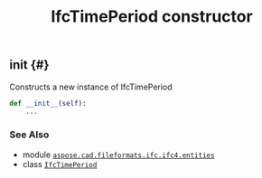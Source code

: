 ﻿---
title: IfcTimePeriod constructor
second_title: Aspose.CAD for Python via .NET API References
description: 
type: docs
weight: 10
url: /python-net/aspose.cad.fileformats.ifc.ifc4.entities/ifctimeperiod/__init__/
is_root: false
---

## __init__ {#}

Constructs a new instance of IfcTimePeriod



```python
def __init__(self):
    ...
```





### See Also
* module [`aspose.cad.fileformats.ifc.ifc4.entities`](../../)
* class [`IfcTimePeriod`](/cad/python-net/aspose.cad.fileformats.ifc.ifc4.entities/ifctimeperiod)
